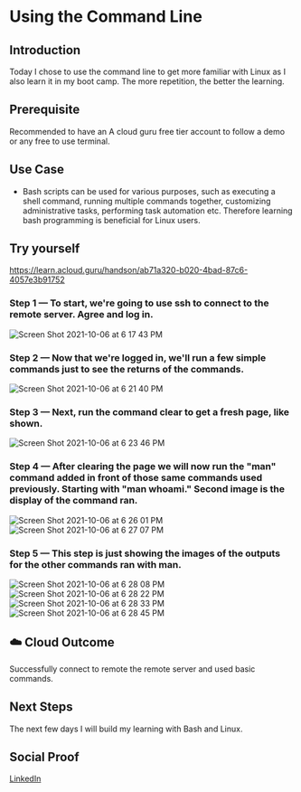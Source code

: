 # Using the Command Line

## Introduction

Today I chose to use the command line to get more familiar with Linux as I also learn it in my boot camp. The more repetition, the better the learning.

## Prerequisite

Recommended to have an A cloud guru free tier account to follow a demo or any free to use terminal.

## Use Case

- Bash scripts can be used for various purposes, such as executing a shell command, running multiple commands together, customizing administrative tasks, performing task automation etc. Therefore learning bash programming is beneficial for Linux users.

## Try yourself

https://learn.acloud.guru/handson/ab71a320-b020-4bad-87c6-4057e3b91752

### Step 1 — To start, we're going to use ssh to connect to the remote server. Agree and log in.

![Screen Shot 2021-10-06 at 6 17 43 PM](https://user-images.githubusercontent.com/82731990/136291291-3ac6fd6d-41a5-4f78-9f3d-1821a7596495.png)


### Step 2 — Now that we're logged in, we'll run a few simple commands just to see the returns of the commands.

![Screen Shot 2021-10-06 at 6 21 40 PM](https://user-images.githubusercontent.com/82731990/136291753-ceafe5b7-4ad5-484b-b769-ca4e12c29091.png)


### Step 3 — Next, run the command clear to get a fresh page, like shown.

![Screen Shot 2021-10-06 at 6 23 46 PM](https://user-images.githubusercontent.com/82731990/136291899-2916cb03-6fd9-4497-a5b1-0a343b7af286.png)


### Step 4 — After clearing the page we will now run the "man" command added in front of those same commands used previously. Starting with "man whoami." Second image is the display of the command ran.

![Screen Shot 2021-10-06 at 6 26 01 PM](https://user-images.githubusercontent.com/82731990/136292095-74f32b9b-1770-4fe0-a493-df90c26ecae5.png)
![Screen Shot 2021-10-06 at 6 27 07 PM](https://user-images.githubusercontent.com/82731990/136292224-71cb3d52-149b-44e3-8d86-ee26ba933e2e.png)


### Step 5 — This step is just showing the images of the outputs for the other commands ran with man.

![Screen Shot 2021-10-06 at 6 28 08 PM](https://user-images.githubusercontent.com/82731990/136292553-fc5c1d59-9cf1-4023-ae6d-05d996f70335.png)
![Screen Shot 2021-10-06 at 6 28 22 PM](https://user-images.githubusercontent.com/82731990/136292571-6ee4f2fe-6cc1-43bb-8609-255e2b37795d.png)
![Screen Shot 2021-10-06 at 6 28 33 PM](https://user-images.githubusercontent.com/82731990/136292580-10eb70e1-055f-4890-b1f8-f76614daab64.png)
![Screen Shot 2021-10-06 at 6 28 45 PM](https://user-images.githubusercontent.com/82731990/136292592-2298209b-e916-493e-a425-69d7a6a38f50.png)


## ☁️ Cloud Outcome

Successfully connect to remote the remote server and used basic commands.

## Next Steps

The next few days I will build my learning with Bash and Linux.

## Social Proof

[LinkedIn](https://www.linkedin.com/in/stevenwinters24/)
